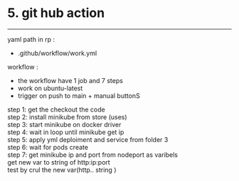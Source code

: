# 5. git hub action
---
yaml path in rp :   
- .github/workflow/work.yml

workflow :   
- the workflow have 1 job and 7 steps  
- work on ubuntu-latest  
- trigger on push to main + manual buttonS

step 1: get the checkout the code  
step 2: install minikube from store (uses)  
step 3: start minikube on docker driver  
step 4: wait in loop until minikube get ip  
step 5: apply yml deploiment and service from folder 3  
step 6: wait for pods create  
step 7: get minikube ip and port from nodeport  as varibels  
     	get new var to string of http:ip:port  
    	test by crul the new var(http.. string )  